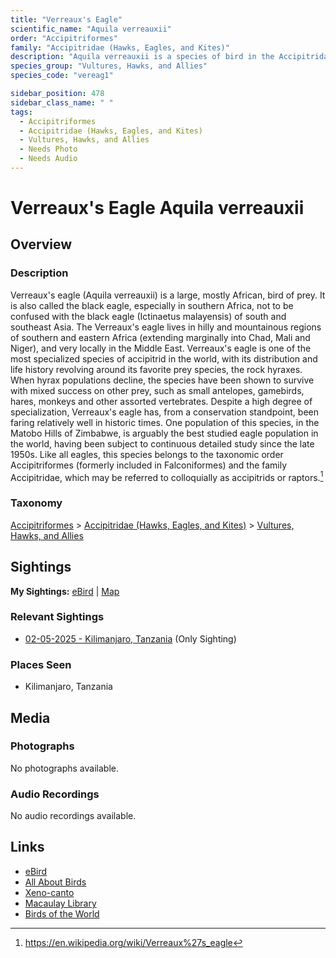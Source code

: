 ```yaml
---
title: "Verreaux's Eagle"
scientific_name: "Aquila verreauxii"
order: "Accipitriformes"
family: "Accipitridae (Hawks, Eagles, and Kites)"
description: "Aquila verreauxii is a species of bird in the Accipitridae (Hawks, Eagles, and Kites) family. It has been observed 1 times."
species_group: "Vultures, Hawks, and Allies"
species_code: "vereag1"

sidebar_position: 478
sidebar_class_name: " "
tags: 
  - Accipitriformes
  - Accipitridae (Hawks, Eagles, and Kites)
  - Vultures, Hawks, and Allies
  - Needs Photo
  - Needs Audio
---
```


# Verreaux's Eagle <span className='sci_name'>Aquila verreauxii</span>

## Overview

### Description
Verreaux's eagle (Aquila verreauxii) is a large, mostly African, bird of prey.  It is also called the black eagle, especially in southern Africa, not to be confused with the black eagle (Ictinaetus malayensis) of south and southeast Asia. The Verreaux's eagle lives in hilly and mountainous regions of southern and eastern Africa (extending marginally into Chad, Mali and Niger), and very locally in the Middle East.
Verreaux's eagle is one of the most specialized species of accipitrid in the world, with its distribution and life history revolving around its favorite prey species, the rock hyraxes. When hyrax populations decline, the species have been shown to survive with mixed success on other prey, such as small antelopes, gamebirds, hares, monkeys and other assorted vertebrates. Despite a high degree of specialization, Verreaux's eagle has, from a conservation standpoint, been faring relatively well in historic times. One population of this species, in the Matobo Hills of Zimbabwe, is arguably the best studied eagle population in the world, having been subject to continuous detailed study since the late 1950s.  Like all eagles, this species belongs to the taxonomic order Accipitriformes (formerly included in Falconiformes) and the family Accipitridae, which may be referred to colloquially as accipitrids or raptors.[^1]

[^1]: https://en.wikipedia.org/wiki/Verreaux%27s_eagle

### Taxonomy
[Accipitriformes](/tags/accipitriformes) > [Accipitridae (Hawks, Eagles, and Kites)](/tags/accipitridae-hawks-eagles-and-kites) > [Vultures, Hawks, and Allies](/tags/vultures-hawks-and-allies)


## Sightings

**My Sightings:** [eBird](https://ebird.org/lifelist?r=world&time=life&spp=vereag1) | [Map](/map?species_code=vereag1)

### Relevant Sightings

* [02-05-2025 - Kilimanjaro, Tanzania](https://ebird.org/checklist/S216534099) (Only Sighting)

### Places Seen

* Kilimanjaro, Tanzania



## Media
### Photographs
No photographs available.

### Audio Recordings
No audio recordings available.

## Links
* [eBird](https://ebird.org/species/vereag1) 
* [All About Birds](https://www.allaboutbirds.org/guide/vereag1) 
* [Xeno-canto](https://www.xeno-canto.org/species/aquila-verreauxii) 
* [Macaulay Library](https://search.macaulaylibrary.org/catalog?taxonCode=vereag1&sort=rating_rank_desc)
* [Birds of the World](https://birdsoftheworld.org/bow/species/vereag1)
